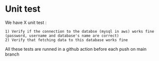 # Unit test

We have X unit test :


    1) Verify if the connection to the databse (mysql in aws) works fine (password, username and database's name are correct)
    2) Verify that fetching data to this database works fine

All these tests are runned in a github action before each push on main branch
